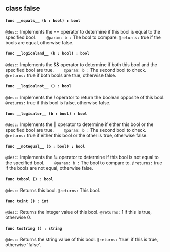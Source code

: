## class false

#### ```func __equals__ (b : bool) : bool```


```@desc:``` Implements the == operator to determine if this bool is equal to the specified bool.
```    @param: b :``` The bool to compare.
```@returns:``` true if the bools are equal, otherwise false.

#### ```func __logicaland__ (b : bool) : bool```


```@desc:``` Implements the && operator to determine if both this bool and the specified bool are true.
```    @param: b :``` The second bool to check.
```@returns:``` true if both bools are true, otherwise false.

#### ```func __logicalnot__ () : bool```


```@desc:``` Implements the ! operator to return the boolean opposite of this bool.
```@returns:``` true if this bool is false, otherwise false.

#### ```func __logicalor__ (b : bool) : bool```


```@desc:``` Implements the || operator to determine if either this bool or the specified bool are true.
```    @param: b :``` The second bool to check.
```@returns:``` true if either this bool or the other is true, otherwise false.

#### ```func __notequal__ (b : bool) : bool```


```@desc:``` Implements the != operator to determine if this bool is not equal to the specified bool.
```    @param: b :``` The bool to compare to.
```@returns:``` true if the bools are not equal, otherwise false.

#### ```func tobool () : bool```


```@desc:``` Returns this bool.
```@returns:``` This bool.

#### ```func toint () : int```


```@desc:``` Returns the integer value of this bool.
```@returns:``` 1 if this is true, otherwise 0.

#### ```func tostring () : string```


```@desc:``` Returns the string value of this bool.
```@returns:``` 'true' if this is true, otherwise 'false'.


